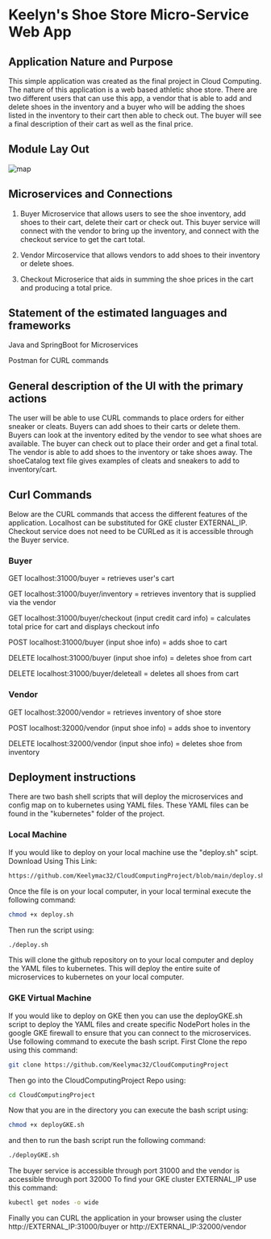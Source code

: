 
# Keelyn's Shoe Store Micro-Service Web App

## Application Nature and Purpose
This simple application was created as the final project in Cloud Computing. The nature of this application is  a web based athletic shoe store. There are two different users that can use this app, a vendor that is able to add and delete shoes in the inventory and a buyer who will be adding the shoes listed in the inventory to their cart then able to check out. The buyer will see a final description of their cart as well as the final price. 
## Module Lay Out
![map](https://user-images.githubusercontent.com/91858712/236646005-5d24b7c3-fead-40bd-9918-e810be0b7768.jpg)


## Microservices and Connections
1. Buyer Microservice that allows users to see the shoe inventory, add shoes to their cart, delete their cart or
check out. This buyer service will connect with the vendor to bring up the inventory, and connect with the checkout service to get the cart total.  

2. Vendor Mircoservice that allows vendors to add shoes to their inventory or delete shoes.

3. Checkout Microserice that aids in summing the shoe prices in the cart and producing a total price. 

## Statement of the estimated languages and frameworks

Java and SpringBoot for Microservices

Postman for CURL commands

## General description of the UI with the primary actions
The user will be able to use CURL commands to place orders for either sneaker or cleats. Buyers can add shoes to their carts or delete them. Buyers can look at the inventory edited by the vendor to see what shoes are available. The buyer can check out to place their order and get a final total. The vendor is able to add shoes to the inventory or take shoes away. The shoeCatalog text file gives examples of cleats and sneakers to add to inventory/cart. 

## Curl Commands 
Below are the CURL commands that access the different features of the application. Localhost can be substituted for GKE cluster EXTERNAL_IP. Checkout service does not need to be CURLed as it is accessible through the Buyer service. 
### Buyer 
GET localhost:31000/buyer = retrieves user's cart

GET localhost:31000/buyer/inventory = retrieves inventory that is supplied via the vendor

GET localhost:31000/buyer/checkout (input credit card info) = calculates total price for cart and displays checkout info

POST localhost:31000/buyer (input shoe info) = adds shoe to cart 

DELETE localhost:31000/buyer  (input shoe info) = deletes shoe from cart

DELETE localhost:31000/buyer/deleteall  = deletes all shoes from cart

### Vendor 
GET localhost:32000/vendor = retrieves inventory of shoe store

POST localhost:32000/vendor (input shoe info) = adds shoe to inventory

DELETE localhost:32000/vendor (input shoe info) = deletes shoe from inventory


## Deployment instructions 
There are two bash shell scripts that will deploy the microservices and config map on to kubernetes using YAML files. These YAML files can be found in the "kubernetes" folder of the project. 
### Local Machine
If you would like to deploy on your local machine use the "deploy.sh" scipt. 
Download Using This Link: 
```sh
https://github.com/Keelymac32/CloudComputingProject/blob/main/deploy.sh
```

Once the file is on your local computer, in your local terminal execute the following command: 

```sh
chmod +x deploy.sh 
```
Then run the script using:

```sh
./deploy.sh 
```
This will clone the github repository on to your local computer and deploy the YAML files to kubernetes. 
This will deploy the entire suite of microservices to kubernetes on your local computer. 
### GKE Virtual Machine
If you would like to deploy on GKE then you can use the deployGKE.sh script to deploy the YAML files and create specific NodePort holes in the google GKE firewall to ensure that you can connect to the microservices. Use following command to execute the bash script.
First Clone the repo using this command:
```sh
git clone https://github.com/Keelymac32/CloudComputingProject
```
Then go into the CloudComputingProject Repo using:
```sh
cd CloudComputingProject
```
Now that you are in the directory you can execute the bash script using:

```sh
chmod +x deployGKE.sh
```
and then to run the bash script run the following command:
```sh
./deployGKE.sh
```
The buyer service is accessible through port 31000 and the vendor is accessible through port 32000
To find your GKE cluster EXTERNAL_IP use this command:
```sh
kubectl get nodes -o wide
```
Finally you can CURL the application in your browser using the cluster http://EXTERNAL_IP:31000/buyer or http://EXTERNAL_IP:32000/vendor
